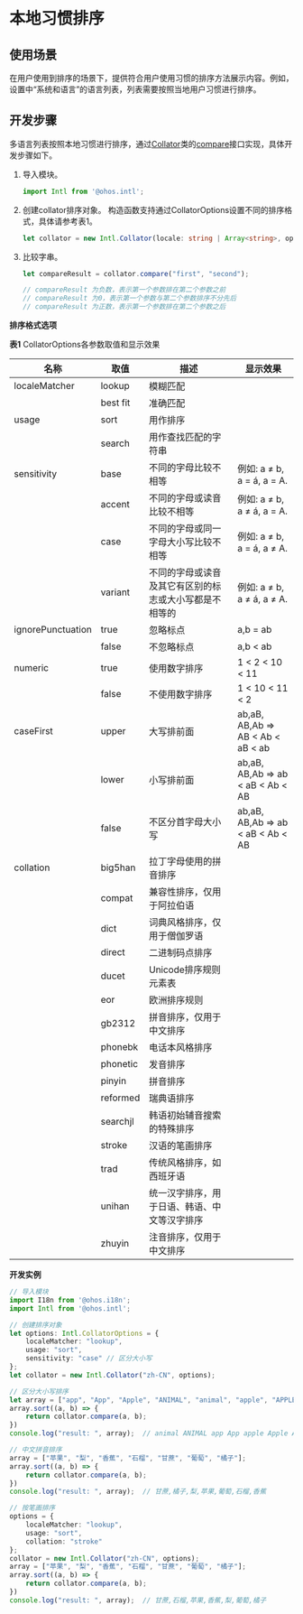 # 本地习惯排序

## 使用场景

在用户使用到排序的场景下，提供符合用户使用习惯的排序方法展示内容。例如，设置中“系统和语言”的语言列表，列表需要按照当地用户习惯进行排序。

## 开发步骤

多语言列表按照本地习惯进行排序，通过[Collator](../reference/apis/js-apis-intl.md#collator8)类的[compare](../reference/apis/js-apis-intl.md#compare8)接口实现，具体开发步骤如下。

1. 导入模块。
   ```ts
   import Intl from '@ohos.intl';
   ```

2. 创建collator排序对象。
   构造函数支持通过CollatorOptions设置不同的排序格式，具体请参考表1。
   ```ts
   let collator = new Intl.Collator(locale: string | Array<string>, options?: CollatorOptions);
   ```

3. 比较字串。
   ```ts
   let compareResult = collator.compare("first", "second");
   
   // compareResult 为负数，表示第一个参数排在第二个参数之前
   // compareResult 为0，表示第一个参数与第二个参数排序不分先后
   // compareResult 为正数，表示第一个参数排在第二个参数之后
   ```

**排序格式选项**

**表1** CollatorOptions各参数取值和显示效果

| 名称 | 取值 | 描述 | 显示效果 | 
| -------- | -------- | -------- | -------- |
| localeMatcher | lookup | 模糊匹配 |  | 
|  | best fit | 准确匹配 |  | 
| usage | sort | 用作排序 |  | 
|  | search | 用作查找匹配的字符串 |  | 
| sensitivity | base | 不同的字母比较不相等 | 例如: a ≠ b, a = á, a = A. | 
|  | accent | 不同的字母或读音比较不相等 | 例如: a ≠ b, a ≠ á, a = A. | 
|  | case | 不同的字母或同一字母大小写比较不相等 | 例如: a ≠ b, a = á, a ≠ A. | 
|  | variant | 不同的字母或读音及其它有区别的标志或大小写都是不相等的 | 例如: a ≠ b, a ≠ á, a ≠ A. | 
| ignorePunctuation | true | 忽略标点 | a,b = ab | 
|  | false | 不忽略标点 | a,b &lt; ab | 
| numeric | true | 使用数字排序 | 1 &lt; 2 &lt; 10 &lt; 11 | 
|  | false | 不使用数字排序 | 1 &lt; 10 &lt; 11 &lt; 2 | 
| caseFirst | upper | 大写排前面 | ab,aB, AB,Ab =&gt; AB &lt; Ab &lt; aB &lt; ab | 
|  | lower | 小写排前面 | ab,aB, AB,Ab =&gt; ab &lt; aB &lt; Ab &lt; AB | 
|  | false | 不区分首字母大小写 | ab,aB, AB,Ab =&gt; ab &lt; aB &lt; Ab &lt; AB | 
| collation | big5han | 拉丁字母使用的拼音排序 |  | 
|  | compat | 兼容性排序，仅用于阿拉伯语 |  | 
|  | dict | 词典风格排序，仅用于僧伽罗语 |  | 
|  | direct | 二进制码点排序 |  | 
|  | ducet | Unicode排序规则元素表 |  | 
|  | eor | 欧洲排序规则 |  | 
|  | gb2312 | 拼音排序，仅用于中文排序 |  | 
|  | phonebk | 电话本风格排序 |  | 
|  | phonetic | 发音排序 |  | 
|  | pinyin | 拼音排序 |  | 
|  | reformed | 瑞典语排序 |  | 
|  | searchjl | 韩语初始辅音搜索的特殊排序 |  | 
|  | stroke | 汉语的笔画排序 |  | 
|  | trad | 传统风格排序，如西班牙语 |  | 
|  | unihan | 统一汉字排序，用于日语、韩语、中文等汉字排序 |  | 
|  | zhuyin | 注音排序，仅用于中文排序 |  | 

**开发实例**

```ts
// 导入模块
import I18n from '@ohos.i18n';
import Intl from '@ohos.intl';

// 创建排序对象
let options: Intl.CollatorOptions = {
    localeMatcher: "lookup", 
    usage: "sort",
    sensitivity: "case" // 区分大小写
};
let collator = new Intl.Collator("zh-CN", options);

// 区分大小写排序
let array = ["app", "App", "Apple", "ANIMAL", "animal", "apple", "APPLE"];
array.sort((a, b) => {
    return collator.compare(a, b);
})
console.log("result: ", array);  // animal ANIMAL app App apple Apple APPLE

// 中文拼音排序
array = ["苹果", "梨", "香蕉", "石榴", "甘蔗", "葡萄", "橘子"];
array.sort((a, b) => {
    return collator.compare(a, b);
})
console.log("result: ", array);  // 甘蔗,橘子,梨,苹果,葡萄,石榴,香蕉

// 按笔画排序
options = {
    localeMatcher: "lookup", 
    usage: "sort",
    collation: "stroke"
};
collator = new Intl.Collator("zh-CN", options);
array = ["苹果", "梨", "香蕉", "石榴", "甘蔗", "葡萄", "橘子"];
array.sort((a, b) => {
    return collator.compare(a, b);
})
console.log("result: ", array);  // 甘蔗,石榴,苹果,香蕉,梨,葡萄,橘子
```
